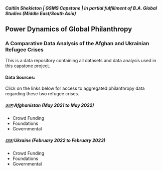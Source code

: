 #### *Caitlin Shekleton | GSMS Capstone | In partial fulfillment of B.A. Global Studies (Middle East/South Asia)*

## **Power Dynamics of Global Philanthropy**
### **A Comparative Data Analysis of the Afghan and Ukrainian Refugee Crises**

This is a data repository containing all datasets and data analysis used in this capstone project.

#### Data Sources: 
Click on the links below for access to aggregated philanthropy data regarding these two refugee crises.

##### 🇦🇫 Afghanistan (May 2021 to May 2022)
- Crowd Funding
- Foundations
- Governmental

##### 🇺🇦 Ukraine (February 2022 to February 2023)
- Crowd Funding
- Foundations
- Governmental
